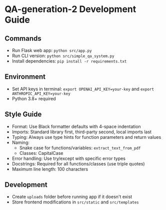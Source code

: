 # QA-generation-2 Development Guide

## Commands
* Run Flask web app: `python src/app.py`
* Run CLI version: `python src/simple_qa_system.py`
* Install dependencies: `pip install -r requirements.txt`

## Environment
* Set API keys in terminal: `export OPENAI_API_KEY=your-key` and `export ANTHROPIC_API_KEY=your-key`
* Python 3.8+ required

## Style Guide
* Format: Use Black formatter defaults with 4-space indentation
* Imports: Standard library first, third-party second, local imports last
* Typing: Always use type hints for function parameters and return values
* Naming: 
  - Snake case for functions/variables: `extract_text_from_pdf`
  - Classes: CapitalCase
* Error handling: Use try/except with specific error types
* Docstrings: Required for all functions/classes (use triple quotes)
* Maximum line length: 100 characters

## Development
* Create `uploads` folder before running app if it doesn't exist
* Store frontend modifications in `src/static` and `src/templates`